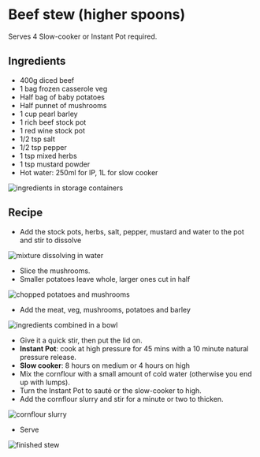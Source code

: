 # Beef stew (higher spoons)

Serves 4
Slow-cooker or Instant Pot required.

## Ingredients

- 400g diced beef
- 1 bag frozen casserole veg
- Half bag of baby potatoes
- Half punnet of mushrooms
- 1 cup pearl barley
- 1 rich beef stock pot
- 1 red wine stock pot
- 1/2 tsp salt
- 1/2 tsp pepper
- 1 tsp mixed herbs
- 1 tsp mustard powder
- Hot water: 250ml for IP, 1L for slow cooker

![ingredients in storage containers](../static/images/beef_stew/1.jpg)

## Recipe

- Add the stock pots, herbs, salt, pepper, mustard and water to the pot and stir to dissolve

![mixture dissolving in water](../static/images/beef_stew/2.jpg)

- Slice the mushrooms.
- Smaller potatoes leave whole, larger ones cut in half

![chopped potatoes and mushrooms](../static/images/beef_stew/3.jpg)

- Add the meat, veg, mushrooms, potatoes and barley

![ingredients combined in a bowl](../static/images/beef_stew/4.jpg)

- Give it a quick stir, then put the lid on.
- **Instant Pot**: cook at high pressure for 45 mins with a 10 minute natural pressure release.
- **Slow cooker**: 8 hours on medium or 4 hours on high
- Mix the cornflour with a small amount of cold water (otherwise you end up with lumps).
- Turn the Instant Pot to sauté or the slow-cooker to high.
- Add the cornflour slurry and stir for a minute or two to thicken.

![cornflour slurry](../static/images/beef_stew/5.jpg)

- Serve

![finished stew](../static/images/beef_stew/6.jpg)
